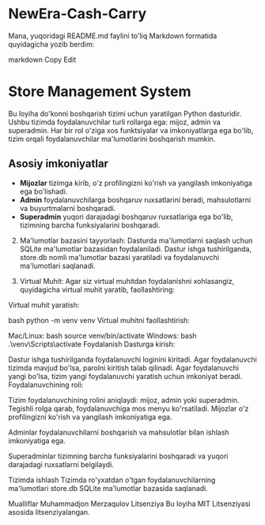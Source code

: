 # NewEra-Cash-Carry
Mana, yuqoridagi README.md faylini to'liq Markdown formatida quyidagicha yozib berdim:

markdown
Copy
Edit
# Store Management System

Bu loyiha do'konni boshqarish tizimi uchun yaratilgan Python dasturidir. Ushbu tizimda foydalanuvchilar turli rollarga ega: mijoz, admin va superadmin. Har bir rol o'ziga xos funktsiyalar va imkoniyatlarga ega bo'lib, tizim orqali foydalanuvchilar ma'lumotlarini boshqarish mumkin.

## Asosiy imkoniyatlar
- **Mijozlar** tizimga kirib, o'z profilingizni ko'rish va yangilash imkoniyatiga ega bo'lishadi.
- **Admin** foydalanuvchilarga boshqaruv ruxsatlarini beradi, mahsulotlarni va buyurtmalarni boshqaradi.
- **Superadmin** yuqori darajadagi boshqaruv ruxsatlariga ega bo'lib, tizimning barcha funksiyalarini boshqaradi.

2. Ma'lumotlar bazasini tayyorlash:
Dasturda ma'lumotlarni saqlash uchun SQLite ma'lumotlar bazasidan foydalaniladi. Dastur ishga tushirilganda, store.db nomli ma'lumotlar bazasi yaratiladi va foydalanuvchi ma'lumotlari saqlanadi.

3. Virtual Muhit:
Agar siz virtual muhitdan foydalanishni xohlasangiz, quyidagicha virtual muhit yaratib, faollashtiring:

Virtual muhit yaratish:

bash
python -m venv venv
Virtual muhitni faollashtirish:

Mac/Linux:
bash
source venv/bin/activate
Windows:
bash
.\venv\Scripts\activate
Foydalanish
Dasturga kirish:

Dastur ishga tushirilganda foydalanuvchi loginini kiritadi.
Agar foydalanuvchi tizimda mavjud bo'lsa, parolni kiritish talab qilinadi.
Agar foydalanuvchi yangi bo'lsa, tizim yangi foydalanuvchi yaratish uchun imkoniyat beradi.
Foydalanuvchining roli:

Tizim foydalanuvchining rolini aniqlaydi: mijoz, admin yoki superadmin.
Tegishli rolga qarab, foydalanuvchiga mos menyu ko'rsatiladi.
Mijozlar o'z profilingizni ko'rish va yangilash imkoniyatiga ega.

Adminlar foydalanuvchilarni boshqarish va mahsulotlar bilan ishlash imkoniyatiga ega.

Superadminlar tizimning barcha funksiyalarini boshqaradi va yuqori darajadagi ruxsatlarni belgilaydi.

Tizimda ishlash
Tizimda ro'yxatdan o'tgan foydalanuvchilarning ma'lumotlari store.db SQLite ma'lumotlar bazasida saqlanadi.

Mualliflar
Muhammadjon Merzaqulov
Litsenziya
Bu loyiha MIT Litsenziyasi asosida litsenziyalangan.
